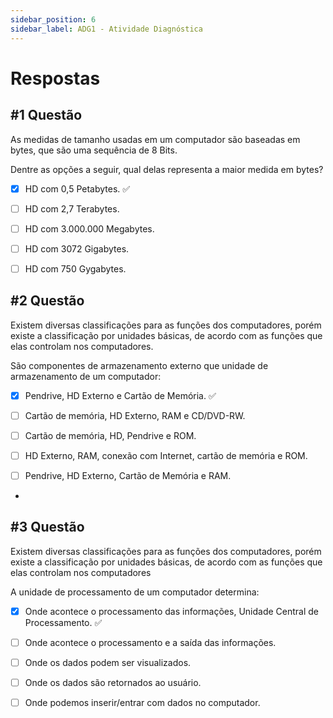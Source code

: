 ```yaml
---
sidebar_position: 6
sidebar_label: ADG1 - Atividade Diagnóstica
---
```


# Respostas

## #1 Questão

As medidas de tamanho usadas em um computador são baseadas em bytes, que são uma sequência de 8 Bits.

Dentre as opções a seguir, qual delas representa a maior medida em bytes?

 - [x] HD com 0,5 Petabytes. ✅
 - [ ] HD com 2,7 Terabytes. 
 - [ ] HD com 3.000.000 Megabytes. 
 - [ ] HD com 3072 Gigabytes. 
 - [ ] HD com 750 Gygabytes. 



 

 
## #2 Questão

  


Existem diversas classificações para as funções dos computadores, porém existe a classificação por unidades básicas, de acordo com as funções que elas controlam nos computadores.

São componentes de armazenamento externo que unidade de armazenamento de um computador:

  

- [x] Pendrive, HD Externo e Cartão de Memória. ✅

- [ ] Cartão de memória, HD Externo, RAM e CD/DVD-RW.

- [ ] Cartão de memória, HD, Pendrive e ROM.

- [ ] HD Externo, RAM, conexão com Internet, cartão de memória e ROM.

- [ ] Pendrive, HD Externo, Cartão de Memória e RAM.

-

## #3 Questão

  


Existem diversas classificações para as funções dos computadores, porém existe a classificação por unidades básicas, de acordo com as funções que elas controlam nos computadores  
  
A unidade de processamento de um computador determina:

  

- [x] Onde acontece o processamento das informações, Unidade Central de Processamento. ✅

- [ ] Onde acontece o processamento e a saída das informações. 

- [ ] Onde os dados podem ser visualizados. 

- [ ] Onde os dados são retornados ao usuário. 

- [ ] Onde podemos inserir/entrar com dados no computador. 